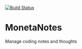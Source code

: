 [![Build Status](https://app.travis-ci.com/chodar89/MonetaNotes.svg?branch=main)](https://app.travis-ci.com/chodar89/MonetaNotes)
# MonetaNotes
Manage coding notes and thoughts
